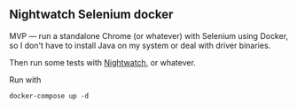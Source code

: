 ## Nightwatch Selenium docker

MVP — run a standalone Chrome (or whatever) with Selenium using Docker, so I don't have to install Java on my system or deal with driver binaries.

Then run some tests with [Nightwatch](http://nightwatchjs.org/), or whatever.

Run with

    docker-compose up -d
